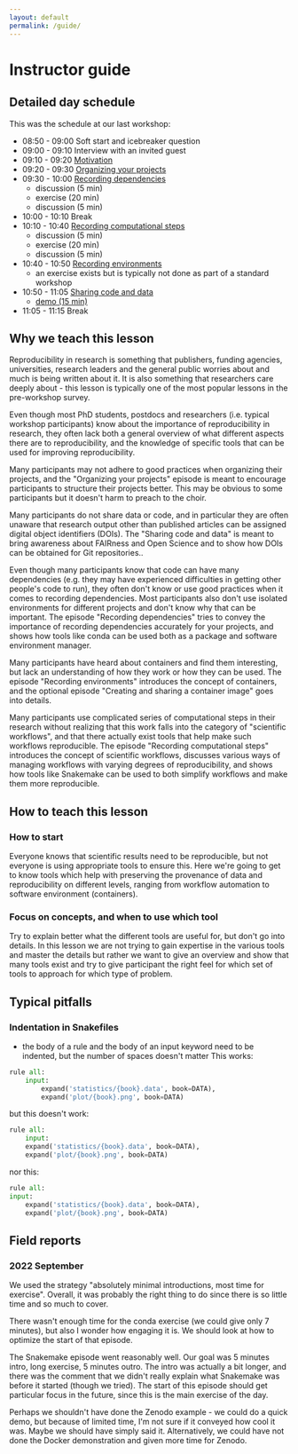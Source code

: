 ```yaml
---
layout: default
permalink: /guide/
---
```


# Instructor guide


## Detailed day schedule

This was the schedule at our last workshop:

- 08:50 - 09:00 Soft start and icebreaker question
- 09:00 - 09:10 Interview with an invited guest
- 09:10 - 09:20 [Motivation](https://coderefinery.github.io/reproducible-research/motivation/)
- 09:20 - 09:30 [Organizing your projects](https://coderefinery.github.io/reproducible-research/organizing-projects/)
- 09:30 - 10:00 [Recording dependencies](https://coderefinery.github.io/reproducible-research/dependencies/)
   - discussion (5 min)
   - exercise (20 min)
   - discussion (5 min)
- 10:00 - 10:10 Break
- 10:10 - 10:40 [Recording computational steps](https://coderefinery.github.io/reproducible-research/workflow-management/)
   - discussion (5 min)
   - exercise (20 min)
   - discussion (5 min)
- 10:40 - 10:50 [Recording environments](https://coderefinery.github.io/reproducible-research/environments/)
   - an exercise exists but is typically not done as part of a standard workshop
- 10:50 - 11:05 [Sharing code and data](https://coderefinery.github.io/reproducible-research/sharing/)
    - [demo (15 min)](https://coderefinery.github.io/reproducible-research/sharing/#connecting-repositories-to-zenodo)
- 11:05 - 11:15 Break


## Why we teach this lesson

Reproducibility in research is something that publishers, funding agencies, universities,
research leaders and the general public worries about and much is being written about it.
It is also something that researchers care deeply about - this lesson is typically one of the
most popular lessons in the pre-workshop survey.

Even though most PhD students, postdocs and researchers (i.e. typical workshop participants)
know about the importance of reproducibility in research, they often lack both a general
overview of what different aspects there are to reproducibility, and the knowledge of
specific tools that can be used for improving reproducibility.

Many participants may not adhere to good practices when organizing their projects,
and the "Organizing your projects" episode is meant to encourage participants to
structure their projects better. This may be obvious to some participants but it
doesn't harm to preach to the choir.

Many participants do not share data or code, and in particular they are often
unaware that research output other than published articles can be assigned
digital object identifiers (DOIs).
The "Sharing code and data" is meant to bring awareness about FAIRness and Open Science
and to show how DOIs can be obtained for Git repositories..

Even though many participants know that code can have many dependencies (e.g. they
may have experienced difficulties in getting other people's code to run), they
often don't know or use good practices when it comes to recording dependencies.
Most participants also don't use isolated environments for different projects and
don't know why that can be important.
The episode "Recording dependencies" tries to convey the importance of recording
dependencies accurately for your projects, and shows how tools like conda can be
used both as a package and software environment manager.

Many participants have heard about containers and find them interesting, but
lack an understanding of how they work or how they can be used. The episode
"Recording environments" introduces the concept of containers, and the optional
episode "Creating and sharing a container image" goes into details.

Many participants use complicated series of computational steps in their research
without realizing that this work falls into the category of "scientific workflows",
and that there actually exist tools that help make such workflows reproducible.
The episode "Recording computational steps" introduces the concept of scientific
workflows, discusses various ways of managing workflows with varying degrees of
reproducibility, and shows how tools like Snakemake can be used to
both simplify workflows and make them more reproducible.


## How to teach this lesson

### How to start

Everyone knows that scientific results need to be reproducible, but not everyone is using
appropriate tools to ensure this. Here we're going to get to know tools which help with
preserving the provenance of data and reproducibility on different levels, ranging from
workflow automation to software environment (containers).


### Focus on concepts, and when to use which tool

Try to explain better what the different tools are useful for, but don't go
into details.  In this lesson we are not trying to gain expertise in the
various tools and master the details but rather we want to give an overview and
show that many tools exist and try to give participant the right feel for which
set of tools to approach for which type of problem.


## Typical pitfalls

### Indentation in Snakefiles

- the body of a rule and the body of an input keyword need to be indented, but the number of spaces doesn't matter
This works:
```python
rule all:
    input:
        expand('statistics/{book}.data', book=DATA),
        expand('plot/{book}.png', book=DATA)
```
but this doesn't work:
```python
rule all:
    input:
    expand('statistics/{book}.data', book=DATA),
    expand('plot/{book}.png', book=DATA)
```
nor this:
```python
rule all:
input:
    expand('statistics/{book}.data', book=DATA),
    expand('plot/{book}.png', book=DATA)
```


## Field reports

### 2022 September

We used the strategy "absolutely minimal introductions, most time
for exercise".  Overall, it was probably the right thing to do since
there is so little time and so much to cover.

There wasn't enough time for the conda exercise (we could give only 7
minutes), but also I wonder how engaging it is.  We should look at how
to optimize the start of that episode.

The Snakemake episode went reasonably well.  Our goal was 5 minutes
intro, long exercise, 5 minutes outro.  The intro was actually a bit
longer, and there was the comment that we didn't really explain what
Snakemake was before it started (though we tried).  The start of this
episode should get particular focus in the future, since this is the
main exercise of the day.

Perhaps we shouldn't have done the Zenodo example - we could do a
quick demo, but because of limited time, I'm not sure if it conveyed
how cool it was.  Maybe we should have simply said it.  Alternatively,
we could have not done the Docker demonstration and given more time
for Zenodo.
